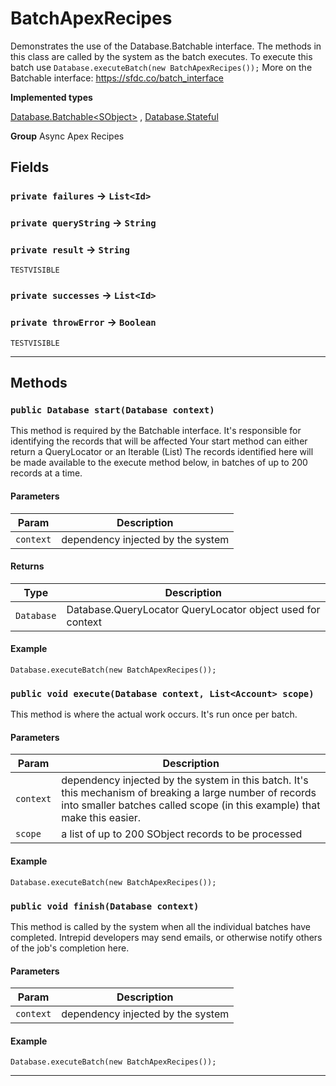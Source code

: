 # BatchApexRecipes

Demonstrates the use of the Database.Batchable interface. The
methods in this class are called by the system as the batch executes.
To execute this batch use `Database.executeBatch(new BatchApexRecipes());`
More on the Batchable interface:
https://sfdc.co/batch_interface


**Implemented types**

[Database.Batchable&lt;SObject&gt;](Database.Batchable&lt;SObject&gt;)
, 
[Database.Stateful](Database.Stateful)


**Group** Async Apex Recipes

## Fields

### `private failures` → `List<Id>`


### `private queryString` → `String`


### `private result` → `String`

`TESTVISIBLE` 

### `private successes` → `List<Id>`


### `private throwError` → `Boolean`

`TESTVISIBLE` 

---
## Methods
### `public Database start(Database context)`

This method is required by the Batchable interface. It's responsible for identifying the records that will be affected Your start method can either return a QueryLocator or an Iterable (List) The records identified here will be made available to the execute method below, in batches of up to 200 records at a time.

#### Parameters

|Param|Description|
|---|---|
|`context`|dependency injected by the system|

#### Returns

|Type|Description|
|---|---|
|`Database`|Database.QueryLocator QueryLocator object used for context|

#### Example
```apex
Database.executeBatch(new BatchApexRecipes());
```


### `public void execute(Database context, List<Account> scope)`

This method is where the actual work occurs. It's run once per batch.

#### Parameters

|Param|Description|
|---|---|
|`context`|dependency injected by the system in this batch. It's this mechanism of breaking a large number of records into smaller batches called scope (in this example) that make this easier.|
|`scope`|a list of up to 200 SObject records to be processed|

#### Example
```apex
Database.executeBatch(new BatchApexRecipes());
```


### `public void finish(Database context)`

This method is called by the system when all the individual batches have completed. Intrepid developers may send emails, or otherwise notify others of the job's completion here.

#### Parameters

|Param|Description|
|---|---|
|`context`|dependency injected by the system|

#### Example
```apex
Database.executeBatch(new BatchApexRecipes());
```


---
